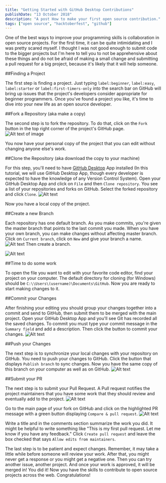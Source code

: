 ```yaml
---
title: "Getting Started with GitHub Desktop Contributions"
publishDate: "13 October 2018"
description: "A post How to make your first open source contribution."
tags: ["open source", "hacktoberfest", "github"]
---
```


One of the best ways to improve your programming skills is collaboration in open source projects. For the first time, it can be quite intimidating and I was pretty scared myself. I thought I was not good enough to submit code to the bigger projects but I'm here to tell you to not be apprehensive about these things and do not be afraid of making a small change and submitting a pull request for a big project, because it's likely that it will help someone.

##Finding a Project

The first step is finding a project. Just typing `label:beginner`, `label:easy`, `label:starter` or `label:first-timers-only` into the search bar on GitHub will bring up issues that the project's developers consider appropriate for beginner programmers. Once you've found a project you like, it's time to dive into your new life as an open source developer.

##Fork a Repository (aka make a copy)

The second step is to fork the repository. To do that, click on the `Fork` button in the top right corner of the project's GitHub page.
![Alt text of image](https://thepracticaldev.s3.amazonaws.com/i/zrp45ackvsukvv4lqkpl.png)

You now have your personal copy of the project that you can edit without changing anyone else's work.

##Clone the Repository (aka download the copy to your machine)

For this step, you'll need to have [GitHub Desktop](https://desktop.github.com/) App installed (In this tutorial, we will use GitHub Desktop App, though every developer is expected to have the knowledge of any Version Control System). Open your GitHub Desktop App and click on `File` and then `Clone repository`. You see a list of your repositories and forks on GitHub. Select the forked repository and click `Clone`.
![Alt text](https://thepracticaldev.s3.amazonaws.com/i/6ka669b71k7grb8nud3b.png)

Now you have a local copy of the project.

##Create a new Branch

Each repository has one default branch. As you make commits, you're given the master branch that points to the last commit you made. When you have your own branch, you can make changes without affecting master branch. Click on `Current branch`, click on `New` and give your branch a name.
![Alt text](https://thepracticaldev.s3.amazonaws.com/i/1iv2c750pmz1ux9flyn9.png)
Then create a branch.

![Alt text](https://thepracticaldev.s3.amazonaws.com/i/azr2zblkm83kktqnxj75.png)

##Time to do some work

To open the file you want to edit with your favorite code editor, find your project on your computer. The default directory for cloning (for Windows) should be `C:\\Users\(username)\Documents\GitHub`. Now you are ready to start making changes to it.

##Commit your Changes

After finishing your editing you should group your changes together into a commit and send to GitHub, then submit them to be merged with the main project. Open your GitHub Desktop App and you'll see Git has recorded all the saved changes. To commit you must type your commit message in the `Summary field` and add a description. Then click the button to commit your changes.
![Alt text](https://thepracticaldev.s3.amazonaws.com/i/ve9oysek6rjsb9wn2l3m.png)

##Push your Changes

The next step is to synchronize your local changes with your repository on GitHub. You need to push your changes to GitHub. Click the button that displays `Publish branch` to sync changes. Now you have the same copy of this branch on your computer as well as on GitHub.
![Alt text](https://thepracticaldev.s3.amazonaws.com/i/xdarcuosch8tmjdsnvgc.png)

##Submit your PR

The next step is to submit your Pull Request. A Pull request notifies the project maintainers that you have some work that they should review and eventually add to the project.
![Alt text](https://thepracticaldev.s3.amazonaws.com/i/aekfekv7rv7e3orpym7k.png)

Go to the main page of your fork on GitHub and click on the highlighted PR message with a green button displaying `Compare & pull request`.
![Alt text](https://thepracticaldev.s3.amazonaws.com/i/ianoyci0k3mbd2zu9lmd.png)

Write a title and in the comments section summarize the work you did. It might be helpful to write something like "This is my first pull request. Let me know if you have any feedback." Click `Create pull request` and leave the box checked that says `Allow edits from maintainers`.

The last step is to be patient and expect changes. Remember, it may take a little while before someone will review your work. After that, you might never get a response or you might get a negative one. Then you can try another issue, another project. And once your work is approved, it will be merged in! You did it! Now you have the skills to contribute to open source projects across the web. Congratulations!
